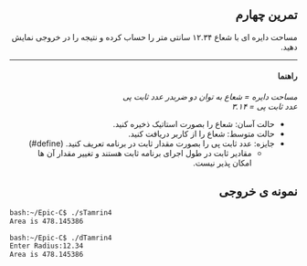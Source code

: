 <div dir="rtl">

## تمرین چهارم
مساحت دایره ای با شعاع ۱۲.۳۴ سانتی متر را حساب کرده و نتیجه را در خروجی نمایش دهید.

****
#### راهنما
*مساحت دایره = شعاع به توان دو ضربدر عدد ثابت پی*<br />
*عدد ثابت پی = ۳.۱۴*<br />
- حالت آسان: شعاع را بصورت استاتیک ‌ذخیره کنید.
- حالت متوسط: شعاع را از کاربر دریافت کنید.
- جایزه: عدد ثابت پی را بصورت مقدار ثابت در برنامه تعریف کنید. (define#)
  - مقادیر ثابت در طول اجرای برنامه ثابت هستند و تغییر مقدار آن ها امکان پذیر نیست.

## نمونه ی خروجی

</div>

```bash
bash:~/Epic-C$ ./sTamrin4
Area is 478.145386
```

```bash
bash:~/Epic-C$ ./dTamrin4
Enter Radius:12.34
Area is 478.145386
```

